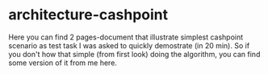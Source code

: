 # architecture-cashpoint
Here you can find 2 pages-document that illustrate simplest cashpoint scenario as test task I was asked to quickly demostrate (in 20 min). So if you don't how that simple (from first look) doing the algorithm, you can find some version of it from me here.

